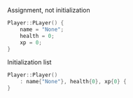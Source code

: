 Assignment, not initialization

```cpp
Player::PLayer() {
	name = "None";
	health = 0;
	xp = 0;
}
```

Initialization list

```cpp
Player::Player()
	: name{"None"}, health{0}, xp{0} {
}
```